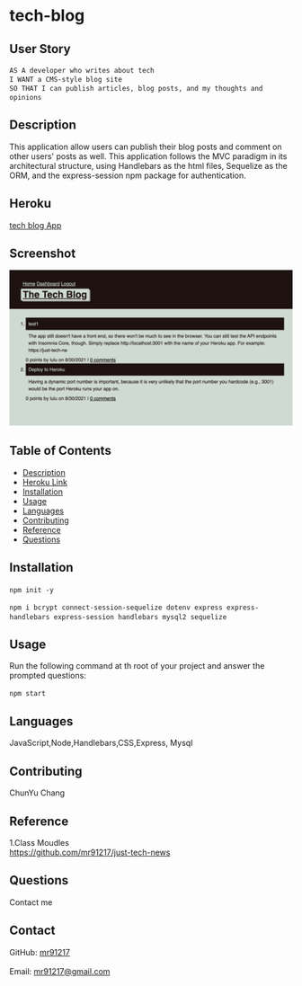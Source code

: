 # tech-blog

## User Story
  
```
AS A developer who writes about tech
I WANT a CMS-style blog site
SO THAT I can publish articles, blog posts, and my thoughts and opinions

```

## Description
  This application allow users can publish their blog posts and comment on other users' posts as well. This application follows the MVC paradigm in its architectural structure, using Handlebars as the html files, Sequelize as the ORM, and the express-session npm package for authentication.
## Heroku 
[tech blog App](https://dry-caverns-77370.herokuapp.com/)
## Screenshot
![tech-blog](./src/techblog.png)
## Table of Contents
- [Description](#description)
- [Heroku Link](#Heroku)
- [Installation](#installation)
- [Usage](#usage)
- [Languages](#languages)
- [Contributing](#contributing)
- [Reference](#reference)
- [Questions](#questions)
## Installation
  `npm init -y`
  
  `npm i bcrypt connect-session-sequelize dotenv express express-handlebars express-session handlebars mysql2 sequelize`
## Usage
  Run the following command at th root of your project and answer the prompted questions:<br />

  `npm start`

  
## Languages
  JavaScript,Node,Handlebars,CSS,Express, Mysql
## Contributing
  ChunYu Chang
## Reference
  1.Class Moudles <br />
  https://github.com/mr91217/just-tech-news<br />
## Questions
 Contact me<br />

## Contact
GitHub: [mr91217](https://github.com/mr91217)<br />
<br />
Email: mr91217@gmail.com<br />
<br />